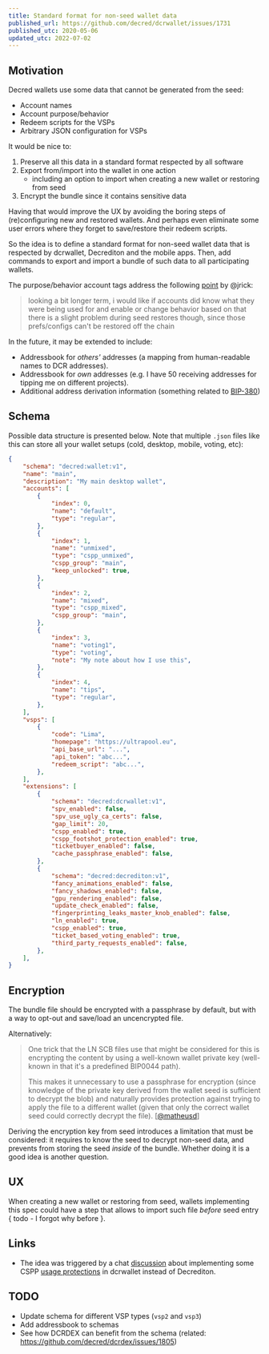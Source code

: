 ```yaml
---
title: Standard format for non-seed wallet data
published_url: https://github.com/decred/dcrwallet/issues/1731
published_utc: 2020-05-06
updated_utc: 2022-07-02
---
```


## Motivation

Decred wallets use some data that cannot be generated from the seed:

- Account names
- Account purpose/behavior
- Redeem scripts for the VSPs
- Arbitrary JSON configuration for VSPs

It would be nice to:

1. Preserve all this data in a standard format respected by all software
2. Export from/import into the wallet in one action
   - including an option to import when creating a new wallet or restoring from seed
3. Encrypt the bundle since it contains sensitive data

Having that would improve the UX by avoiding the boring steps of (re)configuring new and restored wallets. And perhaps even eliminate some user errors where they forget to save/restore their redeem scripts.

So the idea is to define a standard format for non-seed wallet data that is respected by dcrwallet, Decrediton and the mobile apps. Then, add commands to export and import a bundle of such data to all participating wallets.

The purpose/behavior account tags address the following [point](https://matrix.to/#/!HEeJkbPRpAqgAwhXWO:decred.org/$1588686448154Uglpx:zettaport.com) by @jrick:

> looking a bit longer term, i would like if accounts did know what they were being used for and enable or change behavior based on that  
> there is a slight problem during seed restores though, since those prefs/configs can't be restored off the chain

In the future, it may be extended to include:

- Addressbook for *others'* addresses (a mapping from human-readable names to DCR addresses).
- Addressbook for *own* addresses (e.g. I have 50 receiving addresses for tipping me on different projects).
- Additional address derivation information (something related to [BIP-380](https://github.com/bitcoin/bips/blob/master/bip-0380.mediawiki))


## Schema

Possible data structure is presented below. Note that multiple `.json` files like this can store all your wallet setups (cold, desktop, mobile, voting, etc):

```json
{
    "schema": "decred:wallet:v1",
    "name": "main",
    "description": "My main desktop wallet",
    "accounts": [
        {
            "index": 0,
            "name": "default",
            "type": "regular",
        },
        {
            "index": 1,
            "name": "unmixed",
            "type": "cspp_unmixed",
            "cspp_group": "main",
            "keep_unlocked": true,
        },
        {
            "index": 2,
            "name": "mixed",
            "type": "cspp_mixed",
            "cspp_group": "main",
        },
        {
            "index": 3,
            "name": "voting1",
            "type": "voting",
            "note": "My note about how I use this",
        },
        {
            "index": 4,
            "name": "tips",
            "type": "regular",
        },
    ],
    "vsps": [
        {
            "code": "Lima",
            "homepage": "https://ultrapool.eu",
            "api_base_url": "...",
            "api_token": "abc...",
            "redeem_script": "abc...",
        },
    ],
    "extensions": [
        {
            "schema": "decred:dcrwallet:v1",
            "spv_enabled": false,
            "spv_use_ugly_ca_certs": false,
            "gap_limit": 20,
            "cspp_enabled": true,
            "cspp_footshot_protection_enabled": true,
            "ticketbuyer_enabled": false,
            "cache_passphrase_enabled": false,
        },
        {
            "schema": "decred:decrediton:v1",
            "fancy_animations_enabled": false,
            "fancy_shadows_enabled": false,
            "gpu_rendering_enabled": false,
            "update_check_enabled": false,
            "fingerprinting_leaks_master_knob_enabled": false,
            "ln_enabled": true,
            "cspp_enabled": true,
            "ticket_based_voting_enabled": true,
            "third_party_requests_enabled": false,
        },
    ],
}
```


## Encryption

The bundle file should be encrypted with a passphrase by default, but with a way to opt-out and save/load an uncencrypted file.

Alternatively:

> One trick that the LN SCB files use that might be considered for this is encrypting the content by using a well-known wallet private key (well-known in that it's a predefined BIP0044 path).
> 
> This makes it unnecessary to use a passphrase for encryption (since knowledge of the private key derived from the wallet seed is sufficient to decrypt the blob) and naturally provides protection against trying to apply the file to a different wallet (given that only the correct wallet seed could correctly decrypt the file). \[[@matheusd](https://github.com/decred/dcrwallet/issues/1731#issuecomment-654221219)\]

Deriving the encryption key from seed introduces a limitation that must be considered: it requires to know the seed to decrypt non-seed data, and prevents from storing the seed *inside* of the bundle. Whether doing it is a good idea is another question.


## UX

When creating a new wallet or restoring from seed, wallets implementing this spec could have a step that allows to import such file *before* seed entry { todo - I forgot why before }.


## Links

- The idea was triggered by a chat [discussion](https://matrix.to/#/!HEeJkbPRpAqgAwhXWO:decred.org/$158868620225028cNQGe:decred.org) about implementing some CSPP [usage protections](https://github.com/decred/decrediton/issues/2455#issuecomment-623544042) in dcrwallet instead of Decrediton.


## TODO

- Update schema for different VSP types (`vsp2` and `vsp3`)
- Add addressbook to schemas
- See how DCRDEX can benefit from the schema (related: https://github.com/decred/dcrdex/issues/1805)
